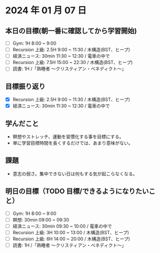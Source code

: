 # 2024 年 01 月 07 日

## 本日の目標(朝一番に確認してから学習開始)

- [ ] Gym: 1H 8:00 ~ 9:00
- [ ] Recursion 上級: 2.5H 9:00 ~ 11:30 / 木構造(BST、ヒープ)
- [ ] 経済ニュース: 30min 11:30 ~ 12:30 / 電車の中で
- [ ] Recursion 上級: 7.5H 15:00 ~ 22:30 / 木構造(BST、ヒープ)
- [ ] 読書: 1H /「熟睡者 〜クリスティアン・ベネディクト〜」

## 目標振り返り

- [x] Recursion 上級: 2.5H 9:00 ~ 11:30 / 木構造(BST、ヒープ)
- [x] 経済ニュース: 30min 11:30 ~ 12:30 / 電車の中で

## 学んだこと

- 瞑想やストレッチ、運動を習慣化する事を目標にする。
- 単に学習目標時間を長くするだけでは、あまり意味がない。

## 課題

- 意志の弱さ。集中できない日は何もする気が起こらなくなる。

## 明日の目標（TODO 目標/できるようになりたいこと）

- [ ] Gym: 1H 8:00 ~ 9:00
- [ ] 瞑想: 30min 09:00 ~ 09:30
- [ ] 経済ニュース: 30min 09:30 ~ 10:00 / 電車の中で
- [ ] Recursion 上級: 3H 10:00 ~ 13:00 / 木構造(BST、ヒープ)
- [ ] Recursion 上級: 6H 14:00 ~ 20:00 / 木構造(BST、ヒープ)
- [ ] 読書: 1H /「熟睡者 〜クリスティアン・ベネディクト〜」
